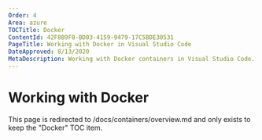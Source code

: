 ```yaml
---
Order: 4
Area: azure
TOCTitle: Docker
ContentId: 42F8B9F8-BD03-4159-9479-17C5BDE30531
PageTitle: Working with Docker in Visual Studio Code
DateApproved: 8/13/2020
MetaDescription: Working with Docker containers in Visual Studio Code.
---
```

# Working with Docker

This page is redirected to /docs/containers/overview.md and only exists to keep the "Docker" TOC item.